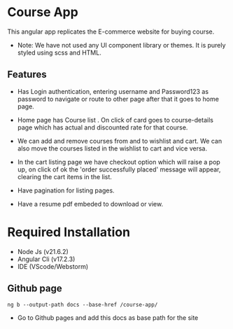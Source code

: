 # Course App
This angular app replicates the E-commerce website for buying course.
* Note:
We have not used any UI component library or themes. It is purely styled using scss and HTML.

## Features
* Has Login authentication, entering username and Password123 as password to navigate or route to other page
after that it goes to home page. 

* Home page has Course list . On click of card goes to course-details page
which has actual and discounted rate for that course.

* We can add and remove courses from and to wishlist and cart. We can also move the courses listed in the wishlist to cart and vice versa.

* In the cart listing page we have checkout option which will raise a pop up, on click of ok the 'order successfully placed' message will appear, clearing the cart items in the list.

* Have pagination for listing pages.

* Have a resume pdf embeded to download or view.

# Required Installation
* Node Js (v21.6.2)
* Angular Cli (v17.2.3)
* IDE (VScode/Webstorm)

## Github page

`ng b --output-path docs --base-href /course-app/ 
`
* Go to Github pages and add this docs as base path for the site
